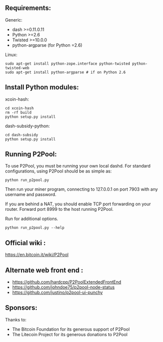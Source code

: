 Requirements:
-------------------------
Generic:

* dash >=0.11.0.11
* Python >=2.6
* Twisted >=10.0.0
* python-argparse (for Python =2.6)

Linux:

    sudo apt-get install python-zope.interface python-twisted python-twisted-web
    sudo apt-get install python-argparse # if on Python 2.6

Install Python modules:
-------------------------
xcoin-hash:

    cd xcoin-hash
    rm -rf build
    python setup.py install

dash-subsidy-python:

    cd dash-subsidy
    python setup.py install

Running P2Pool:
-------------------------
To use P2Pool, you must be running your own local dashd. For standard
configurations, using P2Pool should be as simple as:

    python run_p2pool.py

Then run your miner program, connecting to 127.0.0.1 on port 7903 with any
username and password.

If you are behind a NAT, you should enable TCP port forwarding on your
router. Forward port 8999 to the host running P2Pool.

Run for additional options.

    python run_p2pool.py --help

Official wiki :
-------------------------
https://en.bitcoin.it/wiki/P2Pool

Alternate web front end :
-------------------------
* https://github.com/hardcpp/P2PoolExtendedFrontEnd
* https://github.com/johndoe75/p2pool-node-status
* https://github.com/justino/p2pool-ui-punchy

Sponsors:
-------------------------

Thanks to:
* The Bitcoin Foundation for its generous support of P2Pool
* The Litecoin Project for its generous donations to P2Pool